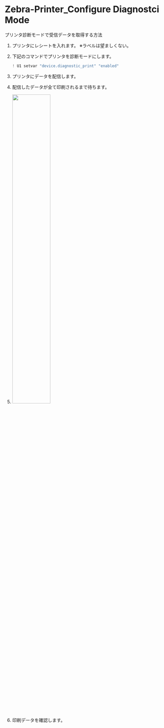 # Zebra-Printer_Configure Diagnostci Mode
プリンタ診断モードで受信データを取得する方法

1. プリンタにレシートを入れます。
   ※ラベルは望ましくない。

2. 下記のコマンドでプリンタを診断モードにします。
    ```java
    ! U1 setvar "device.diagnostic_print" "enabled"
    ```

3. プリンタにデータを配信します。

4. 配信したデータが全て印刷されるまで待ちます。
5. 
   <img width="50%" src="https://docs.zebra.com/content/dam/techpubs/media/printers/industrial/zt4x0/g-zt4x0-label-comm-dgnstc-test.svg/jcr:content/renditions/original">

6. 印刷データを確認します。

